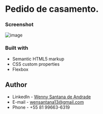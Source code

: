 # Pedido de casamento.


### Screenshot

![image](https://github.com/wennysantana/PedidoCasamento/assets/101837881/c3c03969-82de-4150-aa50-54d40a051730)



### Built with

- Semantic HTML5 markup
- CSS custom properties
- Flexbox



## Author

- LinkedIn - [Wenny Santana de Andrade](https://www.linkedin.com/in/wenny-santana/)
- E-mail - wensantana13@gmail.com
- Phone - +55 81 99663-6319


